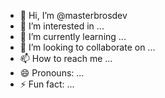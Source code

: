 - 👋 Hi, I’m @masterbrosdev
- 👀 I’m interested in ...
- 🌱 I’m currently learning ...
- 💞️ I’m looking to collaborate on ...
- 📫 How to reach me ...
- 😄 Pronouns: ...
- ⚡ Fun fact: ...

<!---
masterbrosdev/masterbrosdev is a ✨ special ✨ repository because its `README.md` (this file) appears on your GitHub profile.
You can click the Preview link to take a look at your changes.
--->
